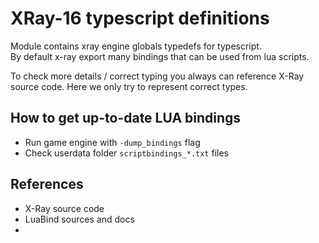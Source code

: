 # XRay-16 typescript definitions

<p>
Module contains xray engine globals typedefs for typescript. <br/>
By default x-ray export many bindings that can be used from lua scripts.

To check more details / correct typing you always can reference X-Ray source code.
Here we only try to represent correct types.
</p>

## How to get up-to-date LUA bindings
- Run game engine with ```-dump_bindings``` flag
- Check userdata folder ```scriptbindings_*.txt``` files

## References
- X-Ray source code
- LuaBind sources and docs
- 
